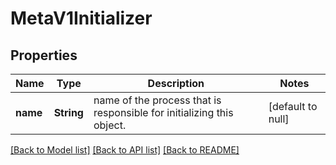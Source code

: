 # MetaV1Initializer

## Properties
Name | Type | Description | Notes
------------ | ------------- | ------------- | -------------
**name** | **String** | name of the process that is responsible for initializing this object. | [default to null]

[[Back to Model list]](../README.md#documentation-for-models) [[Back to API list]](../README.md#documentation-for-api-endpoints) [[Back to README]](../README.md)


